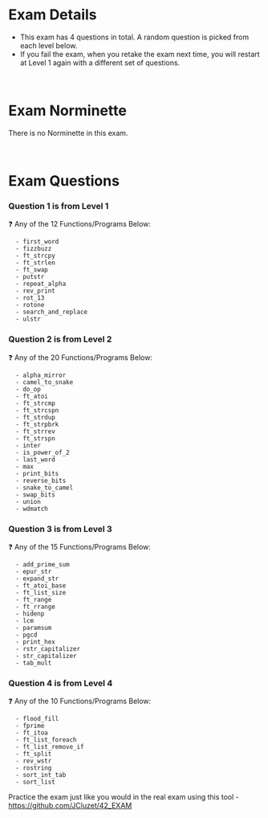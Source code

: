 # Exam Details

- This exam has 4 questions in total. A random question is picked from each level below. 
- If you fail the exam, when you retake the exam next time, you will restart at Level 1 again with a different set of questions.

<br>

# Exam Norminette

There is no Norminette in this exam. 

<br>

# Exam Questions

### Question 1 is from Level 1
:question: Any of the 12 Functions/Programs Below:
```
  - first_word
  - fizzbuzz
  - ft_strcpy
  - ft_strlen
  - ft_swap
  - putstr
  - repeat_alpha
  - rev_print
  - rot_13
  - rotone
  - search_and_replace
  - ulstr
```
### Question 2 is from Level 2
:question: Any of the 20 Functions/Programs Below:
```
  - alpha_mirror
  - camel_to_snake
  - do_op
  - ft_atoi
  - ft_strcmp
  - ft_strcspn
  - ft_strdup
  - ft_strpbrk
  - ft_strrev
  - ft_strspn
  - inter
  - is_power_of_2
  - last_word
  - max
  - print_bits
  - reverse_bits
  - snake_to_camel
  - swap_bits
  - union
  - wdmatch 
```
### Question 3 is from Level 3
:question: Any of the 15 Functions/Programs Below:
```
  - add_prime_sum
  - epur_str
  - expand_str
  - ft_atoi_base
  - ft_list_size
  - ft_range
  - ft_rrange
  - hidenp
  - lcm
  - paramsum
  - pgcd
  - print_hex
  - rstr_capitalizer
  - str_capitalizer
  - tab_mult 
```
### Question 4 is from Level 4
:question: Any of the 10 Functions/Programs Below:
```
  - flood_fill
  - fprime
  - ft_itoa
  - ft_list_foreach
  - ft_list_remove_if
  - ft_split
  - rev_wstr
  - rostring
  - sort_int_tab
  - sort_list
```
Practice the exam just like you would in the real exam using this tool - https://github.com/JCluzet/42_EXAM
